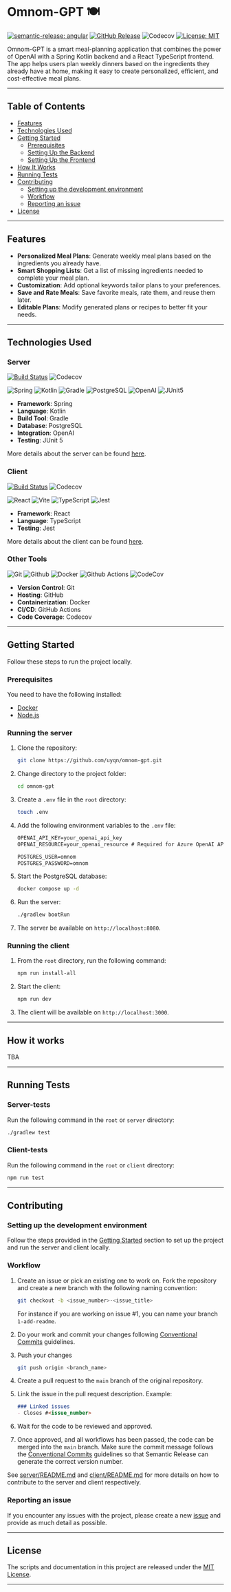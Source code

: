 # Omnom-GPT 🍽️

[![semantic-release: angular](https://img.shields.io/badge/semantic--release-angular-e10079?style=flat-square&logo=semantic-release)](https://github.com/semantic-release/semantic-release)
[![GitHub Release](https://img.shields.io/github/v/release/uyqn/omnom-gpt?style=flat-square)](https://github.com/uyqn/omnom-gpt/releases/)
![Codecov](https://img.shields.io/codecov/c/github/uyqn/omnom-gpt?logo=codecov&style=flat-square)
[![License: MIT](https://img.shields.io/github/license/uyqn/omnom-gpt?style=flat-square&color=blue)](./LICENSE)

Omnom-GPT is a smart meal-planning application that combines the power of OpenAI with a Spring Kotlin backend and a React TypeScript frontend. The app helps users plan weekly dinners based on the ingredients they already have at home, making it easy to create personalized, efficient, and cost-effective meal plans.

---

## Table of Contents
- [Features](#features)
- [Technologies Used](#technologies-used)
- [Getting Started](#getting-started)
    - [Prerequisites](#prerequisites)
    - [Setting Up the Backend](#running-the-server)
    - [Setting Up the Frontend](#running-the-client)
- [How It Works](#how-it-works)
- [Running Tests](#running-tests)
- [Contributing](#contributing)
    - [Setting up the development environment](#setting-up-the-development-environment)
    - [Workflow](#workflow)
    - [Reporting an issue](#reporting-an-issue)
- [License](#license)

---

## Features

- **Personalized Meal Plans**: Generate weekly meal plans based on the ingredients you already have.
- **Smart Shopping Lists**: Get a list of missing ingredients needed to complete your meal plan.
- **Customization**: Add optional keywords tailor plans to your preferences.
- **Save and Rate Meals**: Save favorite meals, rate them, and reuse them later.
- **Editable Plans**: Modify generated plans or recipes to better fit your needs.

---

## Technologies Used

### **Server**
[![Build Status](https://img.shields.io/github/actions/workflow/status/uyqn/omnom-gpt/client.yml?style=flat-square&logo=github-actions)](https://github.com/uyqn/omnom-gpt/actions/workflows/server.yml)
![Codecov](https://img.shields.io/codecov/c/github/uyqn/omnom-gpt?flag=server&logo=codecov&style=flat-square)

![Spring](https://img.shields.io/badge/Spring-6DB33F?style=for-the-badge&logo=spring&logoColor=white)
![Kotlin](https://img.shields.io/badge/Kotlin-B125EA?style=for-the-badge&logo=kotlin&logoColor=white)
![Gradle](https://img.shields.io/badge/gradle-02303A?style=for-the-badge&logo=gradle&logoColor=white)
![PostgreSQL](https://img.shields.io/badge/PostgreSQL-316192?style=for-the-badge&logo=postgresql&logoColor=white)
![OpenAI](https://img.shields.io/badge/OpenAI-74aa9c?style=for-the-badge&logo=openai&logoColor=white)
![JUnit5](https://img.shields.io/badge/Junit5-25A162?style=for-the-badge&logo=junit5&logoColor=white)
- **Framework**: Spring
- **Language**: Kotlin 
- **Build Tool**: Gradle
- **Database**: PostgreSQL
- **Integration**: OpenAI
- **Testing**: JUnit 5

More details about the server can be found [here](server/README.md).

### **Client**
[![Build Status](https://img.shields.io/github/actions/workflow/status/uyqn/omnom-gpt/client.yml?style=flat-square&logo=github-actions)](https://github.com/uyqn/omnom-gpt/actions/workflows/client.yml)
![Codecov](https://img.shields.io/codecov/c/github/uyqn/omnom-gpt?flag=client&logo=codecov&style=flat-square)

![React](https://img.shields.io/badge/React-20232A?style=for-the-badge&logo=react&logoColor=61DAFB)
![Vite](https://img.shields.io/badge/Vite-646CFF?style=for-the-badge&logo=vite&logoColor=FFD62E)
![TypeScript](https://img.shields.io/badge/TypeScript-007ACC?style=for-the-badge&logo=typescript&logoColor=white)
![Jest](https://img.shields.io/badge/Jest-C21325?style=for-the-badge&logo=jest&logoColor=white)

- **Framework**: React
- **Language**: TypeScript
- **Testing**: Jest

More details about the client can be found [here](client/README.md).

### **Other Tools**
![Git](https://img.shields.io/badge/Git-F05032?style=for-the-badge&logo=git&logoColor=white)
![Github](https://img.shields.io/badge/GitHub-181717?style=for-the-badge&logo=github&logoColor=white)
![Docker](https://img.shields.io/badge/Docker-2496ED?style=for-the-badge&logo=docker&logoColor=white)
![Github Actions](https://img.shields.io/badge/Github_Actions-2088FF?style=for-the-badge&logo=github-actions&logoColor=white)
![CodeCov](https://img.shields.io/badge/Codecov-F01F7A?style=for-the-badge&logo=codecov&logoColor=white)
- **Version Control**: Git
- **Hosting**: GitHub
- **Containerization**: Docker
- **CI/CD**: GitHub Actions
- **Code Coverage**: Codecov

---

## Getting Started
Follow these steps to run the project locally.

### Prerequisites
You need to have the following installed:
- [Docker](https://docs.docker.com/get-docker/)
- [Node.js](https://nodejs.org/en/)

### Running the server
1. Clone the repository:
    ```bash
    git clone https://github.com/uyqn/omnom-gpt.git
   ```
2. Change directory to the project folder:
    ```bash
    cd omnom-gpt
    ```
3. Create a `.env` file in the `root` directory:
    ```bash
   touch .env
   ```
4. Add the following environment variables to the `.env` file:
    ```markdown
    OPENAI_API_KEY=your_openai_api_key
    OPENAI_RESOURCE=your_openai_resource # Required for Azure OpenAI API, else remove this line
   
    POSTGRES_USER=omnom
    POSTGRES_PASSWORD=omnom
    ```
5. Start the PostgreSQL database:
    ```bash
    docker compose up -d
    ```
6. Run the server:
    ```bash
    ./gradlew bootRun
    ```
7. The server be available on `http://localhost:8080`.

### Running the client
1. From the `root` directory, run the following command:
    ```bash
    npm run install-all
    ```
2. Start the client:
    ```bash
    npm run dev
    ```
3. The client will be available on `http://localhost:3000`.

---

## How it works
TBA

---

## Running Tests
### Server-tests
Run the following command in the `root` or `server` directory:
```bash
./gradlew test
```
### Client-tests
Run the following command in the `root` or `client` directory:
```bash
npm run test
```

---

## Contributing
### Setting up the development environment
Follow the steps provided in the [Getting Started](#getting-started) section to set up the project and run the server and client locally.

### Workflow
1. Create an issue or pick an existing one to work on. Fork the repository and create a new branch with the following naming convention:
    ```bash
    git checkout -b <issue_number>-<issue_title>
    ```
    For instance if you are working on issue #1, you can name your branch `1-add-readme`.

2. Do your work and commit your changes following [Conventional Commits](https://www.conventionalcommits.org/en/v1.0.0/) guidelines. 
3. Push your changes
    ```bash
    git push origin <branch_name>
    ```
4. Create a pull request to the `main` branch of the original repository.
5. Link the issue in the pull request description. Example:
    ```markdown
    ### Linked issues
    - Closes #<issue_number>
    ```
6. Wait for the code to be reviewed and approved.
7. Once approved, and all workflows has been passed, the code can be merged into the `main` branch. Make sure the commit message follows the [Conventional Commits](https://www.conventionalcommits.org/en/v1.0.0/) guidelines so that Semantic Release can generate the correct version number.

See [server/README.md](server/README.md) and [client/README.md](client/README.md) for more details on how to contribute to the server and client respectively.

### Reporting an issue
If you encounter any issues with the project, please create a new [issue](https://github.com/uyqn/omnom-gpt/issues/new) and provide as much detail as possible.

---

## License
The scripts and documentation in this project are released under the [MIT License](LICENSE).

---